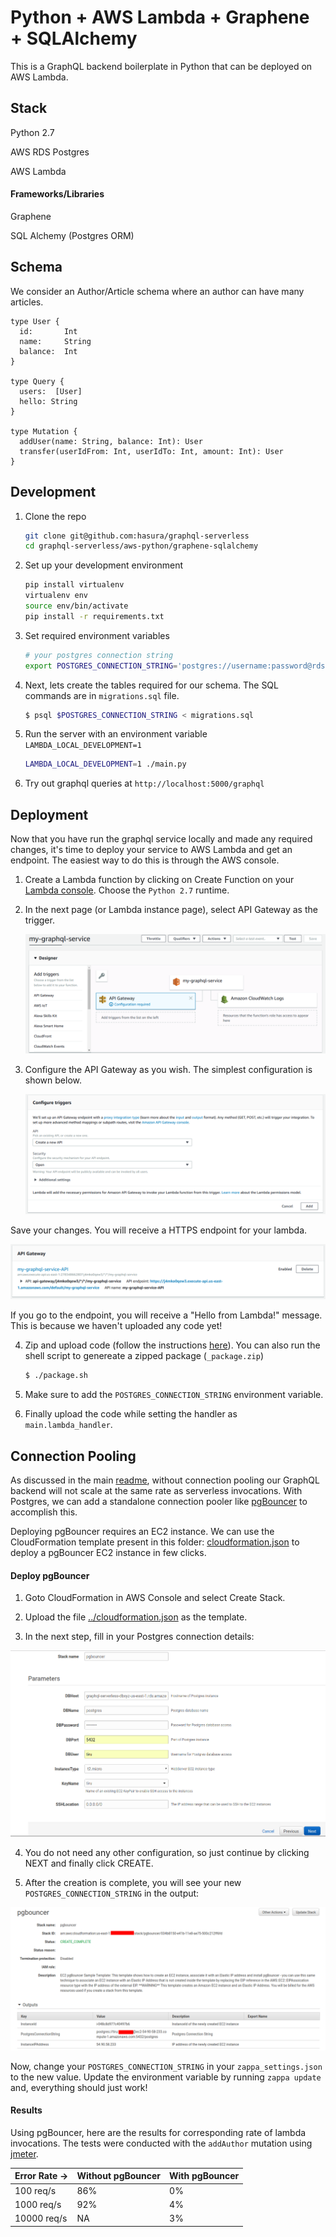 # Python + AWS Lambda + Graphene + SQLAlchemy

This is a GraphQL backend boilerplate in Python that can be deployed on AWS Lambda.

## Stack

Python 2.7

AWS RDS Postgres

AWS Lambda

#### Frameworks/Libraries

Graphene

SQL Alchemy (Postgres ORM)

## Schema

We consider an Author/Article schema where an author can have many articles.

```
type User {
  id:       Int
  name:     String
  balance:  Int
}

type Query {
  users:  [User]
  hello: String
}

type Mutation {
  addUser(name: String, balance: Int): User
  transfer(userIdFrom: Int, userIdTo: Int, amount: Int): User
}
```

## Development

1. Clone the repo

    ```bash
    git clone git@github.com:hasura/graphql-serverless
    cd graphql-serverless/aws-python/graphene-sqlalchemy
    ```

1. Set up your development environment
    ```bash
    pip install virtualenv
    virtualenv env
    source env/bin/activate
    pip install -r requirements.txt
    ```

2. Set required environment variables

    ```bash
    # your postgres connection string
    export POSTGRES_CONNECTION_STRING='postgres://username:password@rds-database-endpoint.us-east-1.rds.amazonaws.com:5432/mydb' 
    ```


3. Next, lets create the tables required for our schema. The SQL commands are in `migrations.sql` file.

    ```bash
    $ psql $POSTGRES_CONNECTION_STRING < migrations.sql
    ```

4. Run the server with an environment variable `LAMBDA_LOCAL_DEVELOPMENT=1`

    ```bash
    LAMBDA_LOCAL_DEVELOPMENT=1 ./main.py 
    ```

5. Try out graphql queries at `http://localhost:5000/graphql`

## Deployment

Now that you have run the graphql service locally and made any required changes, it's time to deploy your service to AWS Lambda and get an endpoint. The easiest way to do this is through the AWS console.

1) Create a Lambda function by clicking on Create Function on your [Lambda console](https://console.aws.amazon.com/lambda/home). Choose the `Python 2.7` runtime.

2) In the next page (or Lambda instance page), select API Gateway as the trigger.

   ![create-api-gateway](../assets/create-api-gateway.png)

3) Configure the API Gateway as you wish. The simplest configuration is shown below.

   ![configure-api-gateway](../assets/configure-api-gateway.png)

Save your changes. You will receive a HTTPS endpoint for your lambda.

   ![output-api-gateway](../assets/output-api-gateway.png)

If you go to the endpoint, you will receive a "Hello from Lambda!" message. This is because we haven't uploaded any code yet!

4) Zip and upload code (follow the instructions [here](https://docs.aws.amazon.com/lambda/latest/dg/lambda-python-how-to-create-deployment-package.html#python-package-venv)). You can also run the shell script to genereate a zipped package (`_package.zip`)

   ```bash
   $ ./package.sh
   ```

5. Make sure to add the `POSTGRES_CONNECTION_STRING` environment variable.

6. Finally upload the code while setting the handler as `main.lambda_handler`.

## Connection Pooling

As discussed in the main [readme](../README.md), without connection pooling our GraphQL backend will not scale at the same rate as serverless invocations. With Postgres, we can add a standalone connection pooler like [pgBouncer](https://pgbouncer.github.io/) to accomplish this. 

Deploying pgBouncer requires an EC2 instance. We can use the CloudFormation template present in this folder: [cloudformation.json](cloudformation.json) to deploy a pgBouncer EC2 instance in few clicks.

#### Deploy pgBouncer

1. Goto CloudFormation in AWS Console and select Create Stack.

2. Upload the file [../cloudformation.json](../cloudformation.json) as the template.

3. In the next step, fill in your Postgres connection details:

![cloudformation-params](../assets/cloudformation-params.png)

4. You do not need any other configuration, so just continue by clicking NEXT and finally click CREATE.

5. After the creation is complete, you will see your new `POSTGRES_CONNECTION_STRING` in the output:

![cloudformation-output](../assets/cloudformation-output.png)

Now, change your `POSTGRES_CONNECTION_STRING` in your `zappa_settings.json` to the new value. Update the environment variable by running `zappa update` and, everything should just work!

#### Results

Using pgBouncer, here are the results for corresponding rate of lambda invocations. The tests were conducted with the `addAuthor` mutation using [jmeter](https://jmeter.apache.org/).

|  Error Rate -> | Without pgBouncer | With pgBouncer|
| -------------- | ----------------- | ------------- |
| 100 req/s      | 86%               | 0%            |
| 1000 req/s     | 92%               | 4%            |
| 10000 req/s    | NA                | 3%            |

